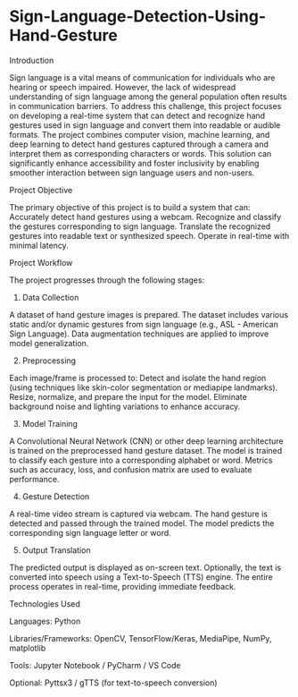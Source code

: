 # Sign-Language-Detection-Using-Hand-Gesture

Introduction

Sign language is a vital means of communication for individuals who are hearing or speech impaired. However, the lack of widespread understanding of sign language among the general population often results in communication barriers. To address this challenge, this project focuses on developing a real-time system that can detect and recognize hand gestures used in sign language and convert them into readable or audible formats. The project combines computer vision, machine learning, and deep learning to detect hand gestures captured through a camera and interpret them as corresponding characters or words. This solution can significantly enhance accessibility and foster inclusivity by enabling smoother interaction between sign language users and non-users.

Project Objective

The primary objective of this project is to build a system that can: Accurately detect hand gestures using a webcam. Recognize and classify the gestures corresponding to sign language. Translate the recognized gestures into readable text or synthesized speech. Operate in real-time with minimal latency.

Project Workflow

The project progresses through the following stages:

1. Data Collection

A dataset of hand gesture images is prepared. The dataset includes various static and/or dynamic gestures from sign language (e.g., ASL - American Sign Language). Data augmentation techniques are applied to improve model generalization.

2. Preprocessing

Each image/frame is processed to: Detect and isolate the hand region (using techniques like skin-color segmentation or mediapipe landmarks). Resize, normalize, and prepare the input for the model. Eliminate background noise and lighting variations to enhance accuracy.

3. Model Training

A Convolutional Neural Network (CNN) or other deep learning architecture is trained on the preprocessed hand gesture dataset. The model is trained to classify each gesture into a corresponding alphabet or word. Metrics such as accuracy, loss, and confusion matrix are used to evaluate performance.

4. Gesture Detection

A real-time video stream is captured via webcam. The hand gesture is detected and passed through the trained model. The model predicts the corresponding sign language letter or word.

5. Output Translation

The predicted output is displayed as on-screen text. Optionally, the text is converted into speech using a Text-to-Speech (TTS) engine. The entire process operates in real-time, providing immediate feedback.

Technologies Used

Languages: Python

Libraries/Frameworks: OpenCV, TensorFlow/Keras, MediaPipe, NumPy, matplotlib

Tools: Jupyter Notebook / PyCharm / VS Code

Optional: Pyttsx3 / gTTS (for text-to-speech conversion)
